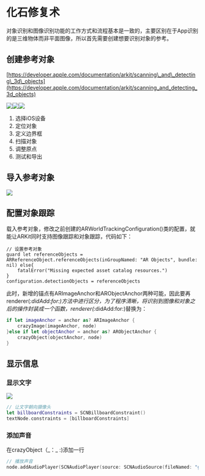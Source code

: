 # 化石修复术

对象识别和图像识别功能的工作方式和流程基本是一致的，主要区别在于App识别的是三维物体而非平面图像，所以首先需要创建想要识别对象的参考。

## 创建参考对象

[https://developer.apple.com/documentation/arkit/scanning\_and\_detecting\_3d\_objects](https://developer.apple.com/documentation/arkit/scanning_and_detecting_3d_objects)

![](.gitbook/assets/32.png)![](.gitbook/assets/33.png)![](.gitbook/assets/34.png)

1. 选择iOS设备
2. 定位对象
3. 定义边界框
4. 扫描对象
5. 调整原点
6. 测试和导出

## 导入参考对象

![](.gitbook/assets/35.png)

## 配置对象跟踪

载入参考对象，修改之前创建的ARWorldTrackingConfiguration\(\)类的配置，就能让ARKit同时支持图像跟踪和对象跟踪，代码如下：

```text
// 设置参考对象
guard let referenceObjects = ARReferenceObject.referenceObjects(inGroupNamed: "AR Objects", bundle: nil) else{
    fatalError("Missing expected asset catalog resources.")
}
configuration.detectionObjects = referenceObjects
```

此时，新增的锚点有ARImageAnchor和ARObjectAnchor两种可能，因此要再renderer\(_:didAdd:for:\)方法中进行区分，为了程序清晰，将识别到图像和对象之后的操作封装成一个函数，renderer\(_:didAdd:for:\)替换为：

```swift
if let imageAnchor = anchor as? ARImageAnchor {
    crazyImage(imageAnchor, node)
}else if let objectAnchor = anchor as? ARObjectAnchor {
    crazyObject(objectAnchor, node)
}
```

## 显示信息

### 显示文字

![](.gitbook/assets/36.png)

```swift
// 让文字朝向摄像头
let billboardConstraints = SCNBillboardConstraint()
textNode.constraints = [billboardConstraints]

```

### 添加声音

在crazyObject（\_：\_ :\)添加一行

```swift
// 播放声音
node.addAudioPlayer(SCNAudioPlayer(source: SCNAudioSource(fileNamed: "growls.wav")!))

```

## 

